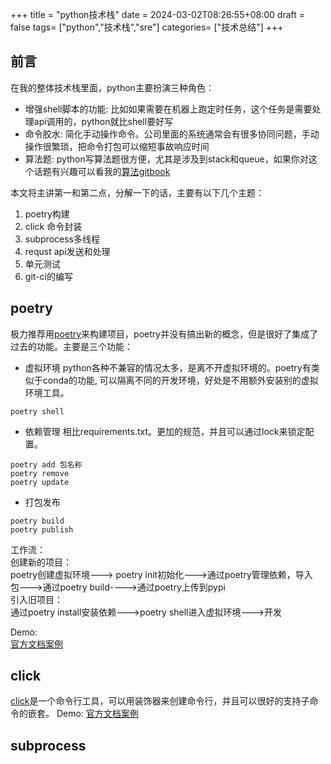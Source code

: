 +++
title =  "python技术栈"
date = 2024-03-02T08:26:55+08:00
draft = false
tags= ["python","技术栈","sre"]
categories= ["技术总结"]
+++

## 前言
在我的整体技术栈里面，python主要扮演三种角色：
- 增强shell脚本的功能: 比如如果需要在机器上跑定时任务，这个任务是需要处理api调用的，python就比shell要好写
- 命令胶水: 简化手动操作命令。公司里面的系统通常会有很多协同问题，手动操作很繁琐，把命令打包可以缩短事故响应时间
- 算法题: python写算法题很方便，尤其是涉及到stack和queue，如果你对这个话题有兴趣可以看我的[算法gitbook](https://liuzehao139.gitbook.io/main/)

本文将主讲第一和第二点，分解一下的话，主要有以下几个主题：
1. poetry构建
2. click 命令封装
3. subprocess多线程
4. requst api发送和处理
5. 单元测试
6. git-ci的编写
   
## poetry
极力推荐用[poetry](https://python-poetry.org/)来构建项目，poetry并没有搞出新的概念，但是很好了集成了过去的功能。主要是三个功能：
- 虚拟环境
python各种不兼容的情况太多，是离不开虚拟环境的。poetry有类似于conda的功能, 可以隔离不同的开发环境，好处是不用额外安装别的虚拟环境工具。
```shell
poetry shell
```
- 依赖管理
相比requirements.txt。更加的规范，并且可以通过lock来锁定配置。
```shell
poetry add 包名称
poetry remove
poetry update
```

- 打包发布
```shell
poetry build
poetry publish
```

工作流：  
创建新的项目：  
poetry创建虚拟环境---> poetry init初始化--->通过poetry管理依赖，导入包--->通过poetry build---->通过poetry上传到pypi  
引入旧项目：  
通过poetry install安装依赖--->poetry shell进入虚拟环境--->开发  

Demo:  
[官方文档案例](https://python-poetry.org/docs/basic-usage/)  




## click
[click](https://click.palletsprojects.com/en/8.1.x/)是一个命令行工具，可以用装饰器来创建命令行，并且可以很好的支持子命令的嵌套。
Demo:
[官方文档案例](https://click.palletsprojects.com/en/8.1.x/)

## subprocess
